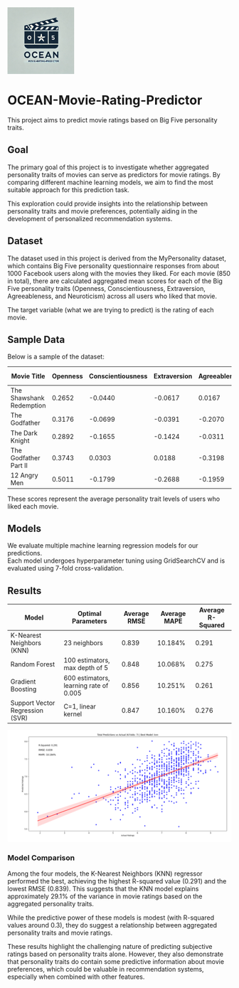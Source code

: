 <img src="icon.webp" alt="icon" width="150"/>

# OCEAN-Movie-Rating-Predictor
This project aims to predict movie ratings based on Big Five personality traits.

## Goal
The primary goal of this project is to investigate whether aggregated personality traits of movies can serve as predictors for movie ratings. By comparing different machine learning models, we aim to find the most suitable approach for this prediction task.

This exploration could provide insights into the relationship between personality traits and movie preferences, potentially aiding in the development of personalized recommendation systems.

## Dataset
The dataset used in this project is derived from the MyPersonality dataset, which contains Big Five personality questionnaire responses from about 1000 Facebook users along with the movies they liked. For each movie (850 in total), there are calculated aggregated mean scores for each of the Big Five personality traits (Openness, Conscientiousness, Extraversion, Agreeableness, and Neuroticism) across all users who liked that movie.

The target variable (what we are trying to predict) is the rating of each movie.

## Sample Data

Below is a sample of the dataset:

| Movie Title | Openness | Conscientiousness | Extraversion | Agreeableness | Neuroticism | IMDb Rating |
|-------------|----------|-------------------|-------------|---------------|-------------|-------------|
| The Shawshank Redemption | 0.2652 | -0.0440 | -0.0617 | 0.0167 | 0.1634 | 9.3 |
| The Godfather | 0.3176 | -0.0699 | -0.0391 | -0.2070 | 0.1539 | 9.2 |
| The Dark Knight | 0.2892 | -0.1655 | -0.1424 | -0.0311 | 0.1253 | 9.0 |
| The Godfather Part II | 0.3743 | 0.0303 | 0.0188 | -0.3198 | 0.1378 | 9.0 |
| 12 Angry Men | 0.5011 | -0.1799 | -0.2688 | -0.1959 | 0.0727 | 8.9 |

These scores represent the average personality trait levels of users who liked each movie.

## Models
We evaluate multiple machine learning regression models for our predictions.    
Each model undergoes hyperparameter tuning using GridSearchCV and is evaluated using 7-fold cross-validation.

## Results

| Model | Optimal Parameters | Average RMSE | Average MAPE | Average R-Squared |
|-------|-------------------|-------------|-------------|------------------|
| K-Nearest Neighbors (KNN) | 23 neighbors | 0.839 | 10.184% | 0.291 |
| Random Forest | 100 estimators, max depth of 5 | 0.848 | 10.068% | 0.275 |
| Gradient Boosting | 600 estimators, learning rate of 0.005 | 0.856 | 10.251% | 0.261 |
| Support Vector Regression (SVR) | C=1, linear kernel | 0.847 | 10.160% | 0.276 |

<img src="regplot_bestmodel.png" alt="Regression Plot of Best Model" width="600"/>

### Model Comparison

Among the four models, the K-Nearest Neighbors (KNN) regressor performed the best, achieving the highest R-squared value (0.291) and the lowest RMSE (0.839). This suggests that the KNN model explains approximately 29.1% of the variance in movie ratings based on the aggregated personality traits.

While the predictive power of these models is modest (with R-squared values around 0.3), they do suggest a relationship between aggregated personality traits and movie ratings.

These results highlight the challenging nature of predicting subjective ratings based on personality traits alone. However, they also demonstrate that personality traits do contain some predictive information about movie preferences, which could be valuable in recommendation systems, especially when combined with other features.
